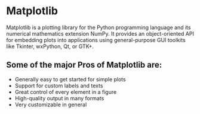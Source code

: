 # Matplotlib
Matplotlib is a plotting library for the Python programming language and its numerical mathematics extension NumPy. It provides an object-oriented API for embedding plots into applications using general-purpose GUI toolkits like Tkinter, wxPython, Qt, or GTK+.

## Some of the major Pros of Matplotlib are:

- Generally easy to get started for simple plots
- Support for custom labels and texts
- Great control of every element in a figure
- High-quality output in many formats
- Very customizable in general
